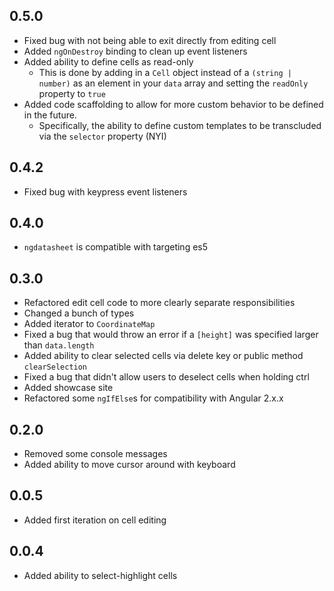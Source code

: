## 0.5.0

* Fixed bug with not being able to exit directly from editing cell  
* Added `ngOnDestroy` binding to clean up event listeners  
* Added ability to define cells as read-only  
  * This is done by adding in a `Cell` object instead of a `(string | number)` as an element in your `data` array and setting the `readOnly` property to `true`  
* Added code scaffolding to allow for more custom behavior to be defined in the future.   
  * Specifically, the ability to define custom templates to be transcluded via the `selector` property (NYI)

## 0.4.2

* Fixed bug with keypress event listeners

## 0.4.0

* `ngdatasheet` is compatible with targeting es5

## 0.3.0 

* Refactored edit cell code to more clearly separate responsibilities  
* Changed a bunch of types  
* Added iterator to `CoordinateMap`  
* Fixed a bug that would throw an error if a `[height]` was specified larger than `data.length`  
* Added ability to clear selected cells via delete key or public method `clearSelection`  
* Fixed a bug that didn't allow users to deselect cells when holding ctrl  
* Added showcase site  
* Refactored some `ngIfElse`s for compatibility with Angular 2.x.x  


## 0.2.0

* Removed some console messages
* Added ability to move cursor around with keyboard

## 0.0.5

* Added first iteration on cell editing

## 0.0.4

* Added ability to select-highlight cells